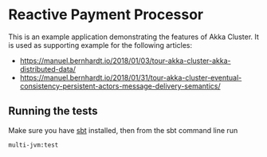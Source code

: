 # Reactive Payment Processor

This is an example application demonstrating the features of Akka Cluster. It is used as supporting example for the following articles:

- https://manuel.bernhardt.io/2018/01/03/tour-akka-cluster-akka-distributed-data/
- https://manuel.bernhardt.io/2018/01/31/tour-akka-cluster-eventual-consistency-persistent-actors-message-delivery-semantics/

## Running the tests

Make sure you have [sbt](https://www.scala-sbt.org/) installed, then from the sbt command line run

    multi-jvm:test
